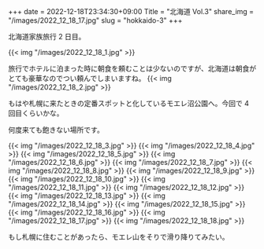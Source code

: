 +++
date  = 2022-12-18T23:34:30+09:00
Title = "北海道 Vol.3"
share_img = "/images/2022_12_18_17.jpg"
slug = "hokkaido-3"
+++

北海道家族旅行 2 日目。

{{< img "/images/2022_12_18_1.jpg" >}}

旅行でホテルに泊まった時に朝食を頼むことは少ないのですが、北海道は朝食がとても豪華なのでつい頼んでしまいますね。
{{< img "/images/2022_12_18_2.jpg" >}}

もはや札幌に来たときの定番スポットと化しているモエレ沼公園へ。今回で 4 回目くらいかな。

何度来ても飽きない場所です。

{{< img "/images/2022_12_18_3.jpg" >}}
{{< img "/images/2022_12_18_4.jpg" >}}
{{< img "/images/2022_12_18_5.jpg" >}}
{{< img "/images/2022_12_18_6.jpg" >}}
{{< img "/images/2022_12_18_7.jpg" >}}
{{< img "/images/2022_12_18_8.jpg" >}}
{{< img "/images/2022_12_18_9.jpg" >}}
{{< img "/images/2022_12_18_10.jpg" >}}
{{< img "/images/2022_12_18_11.jpg" >}}
{{< img "/images/2022_12_18_12.jpg" >}}
{{< img "/images/2022_12_18_13.jpg" >}}
{{< img "/images/2022_12_18_14.jpg" >}}
{{< img "/images/2022_12_18_15.jpg" >}}
{{< img "/images/2022_12_18_16.jpg" >}}
{{< img "/images/2022_12_18_17.jpg" >}}
{{< img "/images/2022_12_18_18.jpg" >}}

もし札幌に住むことがあったら、モエレ山をそりで滑り降りてみたい。
